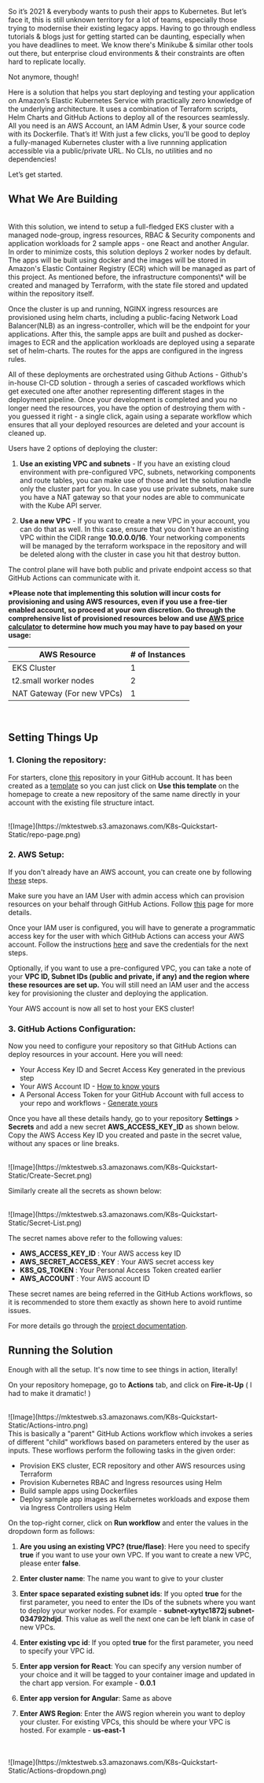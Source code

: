 So it’s 2021 & everybody wants to push their apps to Kubernetes. But let’s face it, this is still unknown territory for a lot of teams, especially those trying to modernise their existing legacy apps. Having to go through endless tutorials & blogs just for getting started can be daunting, especially when you have deadlines to meet. We know there's Minikube & similar other tools out there, but enterprise cloud environments & their constraints are often hard to replicate locally.

Not anymore, though!

Here is a solution that helps you start deploying and testing your application on Amazon’s Elastic Kubernetes Service with practically zero knowledge of the underlying architecture. It uses a combination of Terraform scripts, Helm Charts and GitHub Actions to deploy all of the resources seamlessly. All you need is an AWS Account, an IAM Admin User, & your source code with its Dockerfile. That’s it!  With just a few clicks, you'll be good to deploy a fully-managed Kubernetes cluster with a live runnning application accessible via a public/private URL. No CLIs, no utilities and no dependencies!

Let’s get started.
<br />
## **What We Are Building**
<br />
With this solution, we intend to setup a full-fledged EKS cluster with a managed node-group, ingress resources, RBAC & Security components and application workloads for 2 sample apps - one React and another Angular. In order to minimize costs, this solution deploys 2 worker nodes by default. The apps will be built using docker and the images will be stored in Amazon's Elastic Container Registry (ECR) which will be managed as part of this project. As mentioned before, the infrastructure components\* will be created and managed by Terraform, with the state file stored and updated within the repository itself.

Once the cluster is up and running, NGINX ingress resources are provisioned using helm charts, including a public-facing Network Load Balancer(NLB) as an ingress-controller, which will be the endpoint for your applications. After this, the sample apps are built and pushed as docker-images to ECR and the application workloads are deployed using a separate set of helm-charts. The routes for the apps are configured in the ingress rules.

All of these deployments are orchestrated using Github Actions - Github's in-house CI-CD solution - through a series of cascaded workflows which get executed one after another representing different stages in the deployment pipeline. Once your development is completed and you no longer need the resources, you have the option of destroying them with - you guessed it right - a single click, again using a separate workflow which ensures that all your deployed resources are deleted and your account is cleaned up.

Users have 2 options of deploying the cluster:

1. **Use an existing VPC and subnets** - If you have an existing cloud environment with pre-configured VPC, subnets, networking components and route tables, you can make use of those and let the solution handle only the cluster part for you. In case you use private subnets, make sure you have a NAT gateway so that your nodes are able to communicate with the Kube API server.

2. **Use a new VPC** - If you want to create a new VPC in your account, you can do that as well. In this case, ensure that you don't have an existing VPC within the CIDR range **10.0.0.0/16**. Your networking components will be managed by the terraform workspace in the repository and will be deleted along with the cluster in case you hit that destroy button.

The control plane will have both public and private endpoint access so that GitHub Actions can communicate with it.

**\*Please note that implementing this solution will incur costs for provisioning and using AWS resources, even if you use a free-tier enabled account, so proceed at your own discretion. Go through the comprehensive list of provisioned resources below and use [AWS price calculator](https://calculator.aws/#/) to determine how much you may have to pay based on your usage:**

| AWS Resource               | # of Instances |
|----------------------------|----------------|
| EKS Cluster                | 1              |
| t2.small worker nodes      | 2              |
| NAT Gateway (For new VPCs) | 1              |

<br />

## **Setting Things Up**

### **1. Cloning the repository:**

For starters, clone [this](https://github.com/Mkejriwal270/K8s-EKS-QuickStart) repository in your GitHub account. It has been created as a [template](https://docs.github.com/en/repositories/creating-and-managing-repositories/creating-a-repository-from-a-template) so you can just click on **Use this template** on the homepage to create a new repository of the same name directly in your account with the existing file structure intact.

<br />
![Image](https://mktestweb.s3.amazonaws.com/K8s-Quickstart-Static/repo-page.png)
<br />


### **2. AWS Setup:**

If you don't already have an AWS account, you can create one by following [these](https://aws.amazon.com/premiumsupport/knowledge-center/create-and-activate-aws-account) steps.

Make sure you have an IAM User with admin access which can provision resources on your behalf through GitHub Actions. Follow [this](https://docs.aws.amazon.com/IAM/latest/UserGuide/getting-started_create-admin-group.html) page for more details.

Once your IAM user is configured, you will have to generate a programmatic access key for the user with which GitHub Actions can access your AWS account. Follow the instructions [here](https://docs.aws.amazon.com/IAM/latest/UserGuide/id_credentials_access-keys.html) and save the credentials for the next steps.

Optionally, if you want to use a pre-configured VPC, you can take a note of your **VPC ID, Subnet IDs (public and private, if any) and the region where these resources are set up.** You will still need an IAM user and the access key for provisioning the cluster and deploying the application.

Your AWS account is now all set to host your EKS cluster!
<br />
### **3. GitHub Actions Configuration:**

Now you need to configure your repository so that GitHub Actions can deploy resources in your account. Here you will need:

- Your Access Key ID and Secret Access Key generated in the previous step
- Your AWS Account ID - [How to know yours](https://docs.aws.amazon.com/general/latest/gr/acct-identifiers.html)
- A Personal Access Token for your GitHub Account with full access to your repo and workflows - [Generate yours](https://docs.github.com/en/authentication/keeping-your-account-and-data-secure/creating-a-personal-access-token)

Once you have all these details handy, go to your repository **Settings** > **Secrets** and add a new secret **AWS_ACCESS_KEY_ID** as shown below. Copy the AWS Access Key ID you created and paste in the secret value, without any spaces or line breaks.

<br />
![Image](https://mktestweb.s3.amazonaws.com/K8s-Quickstart-Static/Create-Secret.png)
<br />

Similarly create all the secrets as shown below:

<br />
![Image](https://mktestweb.s3.amazonaws.com/K8s-Quickstart-Static/Secret-List.png)
<br />

The secret names above refer to the following values:

- **AWS_ACCESS_KEY_ID** : Your AWS access key ID
- **AWS_SECRET_ACCESS_KEY** : Your AWS secret access key
- **K8S_QS_TOKEN** : Your Personal Access Token created earlier
- **AWS_ACCOUNT** : Your AWS account ID

These secret names are being referred in the GitHub Actions workflows, so it is recommended to store them exactly as shown here to avoid runtime issues.

For more details go through the [project documentation](https://github.com/Mkejriwal270/K8s-EKS-QuickStart/blob/main/README.md).
<br />
## **Running the Solution**

Enough with all the setup. It's now time to see things in action, literally!

On your repository homepage, go to **Actions** tab, and click on **Fire-it-Up** ( I had to make it dramatic! )

<br />
![Image](https://mktestweb.s3.amazonaws.com/K8s-Quickstart-Static/Actions-intro.png)
<br />
This is basically a "parent" GitHub Actions workflow which invokes a series of different "child" workflows based on parameters entered by the user as inputs. These worflows perform the following tasks in the given order:

- Provision EKS cluster, ECR repository and other AWS resources using Terraform
- Provision Kubernetes RBAC and Ingress resources using Helm
- Build sample apps using Dockerfiles
- Deploy sample app images as Kubernetes workloads and expose them via Ingress Controllers using Helm

On the top-right corner, click on **Run workflow** and enter the values in the dropdown form as follows:

1. **Are you using an existing VPC? (true/flase)**: Here you need to specify **true** if you want to use your own VPC. If you want to create a new VPC, please enter **false**.

2. **Enter cluster name**: The name you want to give to your cluster

3. **Enter space separated existing subnet ids**: If you opted **true** for the first parameter, you need to enter the IDs of the subnets where you want to deploy your worker nodes. For example - **subnet-xytyc1872j subnet-034792hdjd**. This value as well the next one can be left blank in case of new VPCs.

4. **Enter existing vpc id**: If you opted **true** for the first parameter, you need to specify your VPC id.

5. **Enter app version for React**: You can specify any version number of your choice and it will be tagged to your container image and updated in the chart app version. For example - **0.0.1**

6. **Enter app version for Angular**: Same as above

7. **Enter AWS Region**: Enter the AWS region wherein you want to deploy your cluster. For existing VPCs, this should be where your VPC is hosted. For example - **us-east-1**
<br />
<br />
![Image](https://mktestweb.s3.amazonaws.com/K8s-Quickstart-Static/Actions-dropdown.png)
<br />
